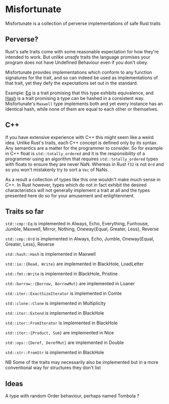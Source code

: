 # Misfortunate

Misfortunate is a collection of perverse implementations of safe Rust traits

## Perverse?

Rust's safe traits come with some reasonable expectation for how they're intended to work. But unlike *unsafe* traits the language promises your program does not have Undefined Behaviour even if you don't obey.

Misfortunate provides implementations which conform to any function signatures for the trait, and so can indeed be used as implementations of that trait, yet they defy the expectations set out in the standard.

Example: [Eq](https://doc.rust-lang.org/std/cmp/trait.Eq.html) is a trait promising that this type exhibits equivalence, and [Hash](https://doc.rust-lang.org/std/hash/trait.Hash.html) is a trait promising a
type can be hashed in a consistent way. Misfortunate's `Maxwell` type implements both and yet every instance has an identical hash, while none of them are equal to each other or themselves.

## C++

If you have extensive experience with C++ this might seem like a weird idea. Unlike Rust's traits, each C++ concept is defined only by its syntax. Any semantics are a matter for the programmer to consider.
So for example in C++ float is `std::totally_ordered` and it is the responsibility of a programmer using an algorithm that requires `std::totally_ordered` types with floats to ensure they are never NaN. Whereas
in Rust `f32` is not `Ord` and so you won't mistakenly try to sort a `Vec` of NaNs.

As a result a collection of types like this one wouldn't make much sense in C++. In Rust however, types which do not in fact exhibit the desired characteristics will not generally implement a trait at all and
the types presented here do so for your amusement and enlightenment.


## Traits so far

`std::cmp::Eq` is implemented in Always, Echo, Everything, Funhouse, Jumble, Maxwell, Mirror, Nothing, Oneway{Equal, Greater, Less}, Reverse

`std::cmp::Ord` is implemented in Always, Echo, Jumble, Oneway{Equal, Greater, Less}, Reverse

`std::hash::Hash` is implemented in Maxwell

`std::io::{Read, Write}` are implemented in BlackHole, LoadLetter

`std::fmt::Write` is implemented in BlackHole, Pristine

`std::borrow::{Borrow, BorrowMut}` are implemented in Loaner

`std::iter::ExactSizeIterator` is implemented in Comte

`std::clone::Clone` is implemented in Multiplicity

`std::iter::Extend` is implemented in BlackHole

`std::iter::FromIterator` is implemented in BlackHole

`std::iter::{Product, Sum}` are implemented in Nice

`std::ops::{Deref, DerefMut}` are implemented in Double

`std::str::FromStr` is implemented in BlackHole

NB Some of the traits may necessarily also be implemented but in a more conventional way for structures they don't list


## Ideas

A type with random Order behaviour, perhaps named Tombola ?

